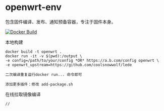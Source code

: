 # openwrt-env

包含固件编译、发布、通知预备容器，专注于固件本身。

[![Docker Build](https://github.com/c3p7f2/openwrt-env/actions/workflows/docker-build.yml/badge.svg)](https://github.com/c3p7f2/openwrt-env/actions/workflows/docker-build.yml)

本地构建

```
docker build -t openwrt .
docker run -it -v $(pwd):/output \
-e config=/path/to/your/config *OR* https://a.b.com/config openwrt \
-e openwrt_upstream=https://github.com/coolsnowwolf/lede

二次编译重复运行docker run... 命令即可

添加更多插件：修改 add-package.sh
```

在线拉取镜像编译

```
//
```
